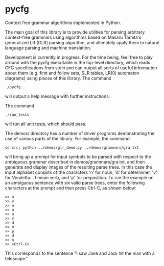pycfg
=====

Context free grammar algorithms implemented in Python.

The main goal of this library is to provide utilities for parsing arbitrary
context-free grammars using algorithms based on Masaru Tomita's generalized
LR (GLR) parsing algorithm, and ultimately apply them to natural language
parsing and machine translation.

Development is currently in progress. For the time being, feel free to play
around with the pycfg executable in the top-level directory, which reads
CFG specifications from stdin and can output all sorts of useful information
about them (e.g. first and follow sets, SLR tables, LR(0) automaton diagrams)
using pieces of this library. The command

    ./pycfg
  
will output a help message with further instructions.

The command

    ./run_tests

will run all unit tests, which should pass.

The demos/ directory has a number of driver programs demonstrating the use
of various parts of the library. For example, the command

    cd src; python ../demos/glr_demo.py ../demos/grammars/gra.txt

will bring up a prompt for input symbols to be parsed with respect to the
ambiguous grammar described in demos/grammars/gra.txt, and then generate
and display images of the resulting parse trees. In this case the input
alphabet consists of the characters 'n' for noun, 'd' for determiner, 'v'
for Vendetta... I mean verb, and 'p' for preposition. To run the example
on an ambiguous sentence with six valid parse trees, enter the following
characters at the prompt and then press Ctrl-C, as shown below:

    >> n
    >> v
    >> n
    >> a
    >> n
    >> v
    >> d
    >> n
    >> p
    >> d
    >> n
    >> <Ctrl-C>

This corresponds to the sentence "I saw Jane and Jack hit the man with a
telescope."
